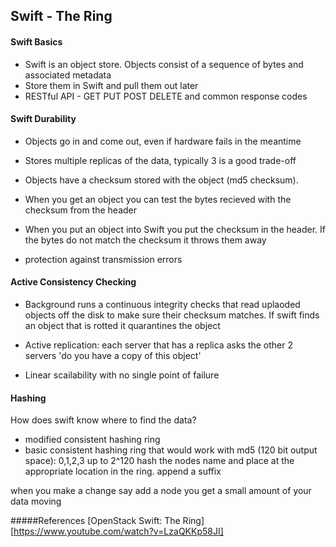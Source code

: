 
## Swift - The Ring

#### Swift Basics
- Swift is an object store.  Objects consist of a sequence of bytes and associated metadata
- Store them in Swift and pull them out later
- RESTful API - GET PUT POST DELETE and common response codes

#### Swift Durability
- Objects go in and come out, even if hardware fails in the meantime
- Stores multiple replicas of the data, typically 3 is a good trade-off

- Objects have a checksum stored with the object (md5 checksum). 
- When you get an object you can test the bytes recieved with the checksum from the header 
- When you put an object into Swift you put the checksum in the header.  If the bytes do not match the checksum it throws them away
- protection against transmission errors

#### Active Consistency Checking
- Background runs a continuous integrity checks that read uplaoded objects off the disk to make sure their checksum matches.
If swift finds an object that is rotted it quarantines the object 
- Active replication: each server that has a replica asks the other 2 servers 'do you have a copy of this object'

- Linear scailability with no single point of failure

#### Hashing
How does swift know where to find the data?

- modified consistent hashing ring
- basic consistent hashing ring that would work with md5 (120 bit output space): 0,1,2,3 up to 2^120 
hash the nodes name and place at the appropriate location in the ring.
append a suffix

when you make a change say add a node you get a small amount of your data moving




 
#####References
  [OpenStack Swift: The Ring][https://www.youtube.com/watch?v=LzaQKKp58JI]
  
